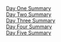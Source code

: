 [Day One Summary](https://github.com/bishwashadhikari1/header-frontend/blob/main/Day1Summary/DAY1SUMMARY.md)
<br>
[Day Two Summary](https://github.com/bishwashadhikari1/header-frontend/blob/main/Day2Summary/DAY2SUMMARY.md)
<br>
[Day Three Summary](https://github.com/bishwashadhikari1/header-frontend/blob/main/Day3Summary/DAY3SUMMARY.md)
<br>
[Day Four Summary](https://github.com/bishwashadhikari1/header-frontend/blob/main/Day4Summary/DAY4SUMMARY.md)
<br>
[Day Five Summary](https://github.com/bishwashadhikari1/header-frontend/blob/main/Day5Summary/DAY5SUMMARY.md)
